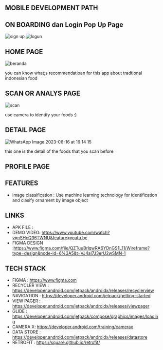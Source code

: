 
## MOBILE DEVELOPMENT PATH

## ON BOARDING dan Login Pop Up Page
![sign up](https://github.com/citradisi/citradisi-app/assets/129200451/4037f34f-1145-4a54-82a3-954966cede32)
![logun](https://github.com/citradisi/citradisi-app/assets/129200451/c1f0af02-bf81-4b1e-8369-94f444b6ed29)

## HOME PAGE
![beranda](https://github.com/citradisi/citradisi-app/assets/129200451/d13be34b-7cc8-4d08-8926-3ef284e07030)

you can know what;s recommendatioan for this app about tradtional indonesian food

## SCAN OR ANALYS PAGE
![scan](https://github.com/citradisi/citradisi-app/assets/129200451/2403c78b-53a7-4942-b579-b0dd3ab87535)

use camera to identify your foods :)

## DETAIL PAGE
![WhatsApp Image 2023-06-16 at 16 14 15](https://github.com/citradisi/citradisi-app/assets/129200451/c8e90530-fedc-4bae-bd51-e5f03abdbe11)

this one is the detail of the foods that you scan before

## PROFILE PAGE

## FEATURES
- image classification : Use machine learning technology for identification and clasify ornament by image object

## LINKS
- APK FILE :
- DEMO VIDEO: https://www.youtube.com/watch?v=nSHcQ36TWNU&feature=youtu.be
- FIGMA DESIGN :https://www.figma.com/file/QZTuuBrlqwRA6YDnGS1L11/Wireframe?type=design&node-id=6%3A5&t=VJ4aI7J3erU2wSMN-1

## TECH STACK

- FIGMA : https://www.figma.com
- RECYCLER VIEW : https://developer.android.com/jetpack/androidx/releases/recyclerview
- NAVIGATION : https://developer.android.com/jetpack/getting-started
- VIEW PAGER : https://developer.android.com/jetpack/androidx/releases/viewpager
- GLIDE : https://developer.android.com/jetpack/compose/graphics/images/loading
- CAMERA X: https://developer.android.com/training/camerax
- DATA STORE : https://developer.android.com/jetpack/androidx/releases/datastore
- RETROFIT : https://square.github.io/retrofit/

